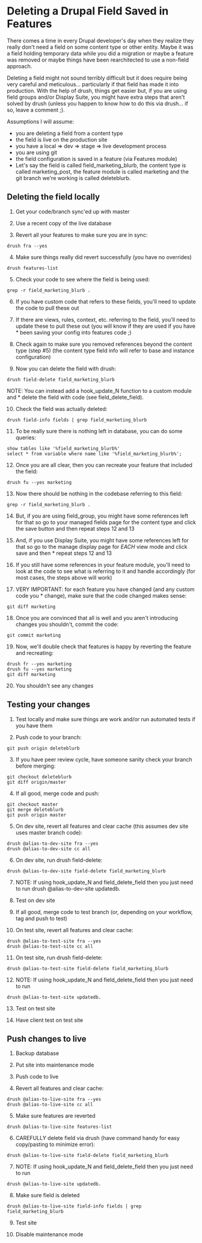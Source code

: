 # Deleting a Drupal Field Saved in Features

There comes a time in every Drupal developer's day when they realize they really don't need a field on some content type or other entity. Maybe it was a field holding temporary data while you did a migration or maybe a feature was removed or maybe things have been rearchitected to use a non-field approach.

Deleting a field might not sound terribly difficult but it does require being very careful and meticulous... particularly if that field has made it into production. With the help of drush, things get easier but, if you are using field groups and/or Display Suite, you might have extra steps that aren't solved by drush (unless you happen to know how to do this via drush... if so, leave a comment ;).

Assumptions
I will assume:

- you are deleting a field from a content type
- the field is live on the production site
- you have a local => dev => stage => live development process
- you are using git
- the field configuration is saved in a feature (via Features module)
- Let's say the field is called field_marketing_blurb, the content type is called marketing_post, the feature module is called marketing and the git branch we're working is called deleteblurb.

## Deleting the field locally

1) Get your code/branch sync'ed up with master


2) Use a recent copy of the live database


3) Revert all your features to make sure you are in sync:
```
drush fra --yes
```

4) Make sure things really did revert successfully (you have no overrides)
```
drush features-list
```

5) Check your code to see where the field is being used:
```
grep -r field_marketing_blurb .
```

6) If you have custom code that refers to these fields, you'll need to update the code to pull these out


7) If there are views, rules, context, etc. referring to the field, you'll need to update these to pull these out (you will know if they are used if you have * been saving your config into features code ;)


8) Check again to make sure you removed references beyond the content type (step #5) (the content type field info will refer to base and instance configuration)


9) Now you can delete the field with drush:
```
drush field-delete field_marketing_blurb
```
NOTE: You can instead add a hook_update_N function to a custom module and * delete the field with code (see field_delete_field).


10) Check the field was actually deleted:
```
drush field-info fields | grep field_marketing_blurb
```

11) To be really sure there is nothing left in database, you can do some queries:
```
show tables like '%field_marketing_blurb%'
select * from variable where name like '%field_marketing_blurb%';
```

12) Once you are all clear, then you can recreate your feature that included the field:
```
drush fu --yes marketing
```

13) Now there should be nothing in the codebase referring to this field:
```
grep -r field_marketing_blurb .
```

14) But, if you are using field_group, you might have some references left for that so go to your managed fields page for the content type and click the save  button and then repeat steps 12 and 13


15) And, if you use Display Suite, you might have some references left for that so go to the manage display page for *EACH* view mode and click save and then * repeat steps 12 and 13


16) If you still have some references in your feature module, you'll need to look at the code to see what is referring to it and handle accordingly (for most cases, the steps above will work)


17) VERY IMPORTANT: for each feature you have changed (and any custom code you * change), make sure that the code changed makes sense:
```
git diff marketing
```

18) Once you are convinced that all is well and you aren't introducing changes you shouldn't, commit the code:
```
git commit marketing
```

19) Now, we'll double check that features is happy by reverting the feature and recreating:
```
drush fr --yes marketing
drush fu --yes marketing
git diff marketing
```

20) You shouldn't see any changes

## Testing your changes

1) Test locally and make sure things are work and/or run automated tests if you have them

2) Push code to your branch:
```
git push origin deleteblurb
```

3) If you have peer review cycle, have someone sanity check your branch before merging:
```
git checkout deleteblurb
git diff origin/master
```

4) If all good, merge code and push:
```
git checkout master
git merge deleteblurb
git push origin master
```

5) On dev site, revert all features and clear cache (this assumes dev site uses master branch code):
```
drush @alias-to-dev-site fra --yes
drush @alias-to-dev-site cc all
```

6) On dev site, run drush field-delete:
```
drush @alias-to-dev-site field-delete field_marketing_blurb
```

7) NOTE: If using hook_update_N and field_delete_field then you just need to run drush @alias-to-dev-site updatedb.

8) Test on dev site

9) If all good, merge code to test branch (or, depending on your workflow, tag and push to test)


10) On test site, revert all features and clear cache:
```
drush @alias-to-test-site fra --yes
drush @alias-to-test-site cc all
```

11) On test site, run drush field-delete:
```
drush @alias-to-test-site field-delete field_marketing_blurb
```

12) NOTE: If using hook_update_N and field_delete_field then you just need to run 
```
drush @alias-to-test-site updatedb.
```

13) Test on test site

14) Have client test on test site

## Push changes to live

1) Backup database

2) Put site into maintenance mode

3) Push code to live

4) Revert all features and clear cache:
```
drush @alias-to-live-site fra --yes
drush @alias-to-live-site cc all
```

5) Make sure features are reverted
```
drush @alias-to-live-site features-list
```

6) CAREFULLY delete field via drush (have command handy for easy copy/pasting to minimize error):
```
drush @alias-to-live-site field-delete field_marketing_blurb
```

7) NOTE: If using hook_update_N and field_delete_field then you just need to run 
```
drush @alias-to-live-site updatedb.
```

8) Make sure field is deleted
```
drush @alias-to-live-site field-info fields | grep field_marketing_blurb
```

9) Test site

10) Disable maintenance mode
